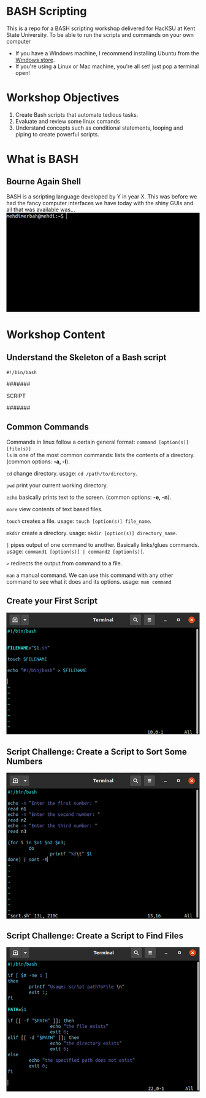 # BASH Scripting
This is a repo for a BASH scripting workshop delivered for HacKSU at Kent State University.
To be able to run the scripts and commands on your own computer
  - If you have a Windows machine, I recommend installing Ubuntu from the [Windows store](https://ubuntu.com/tutorials/ubuntu-on-windows#1-overview).
  - If you're using a Linux or Mac machine, you're all set! just pop a terminal open!

# Workshop Objectives
1. Create Bash scripts that automate tedious tasks.        
2. Evaluate and review some linux comands       
3. Understand concepts such as conditional statements, looping and piping to create powerful scripts.     


# What is BASH
## Bourne Again Shell
BASH is a scripting language developed by Y in year X.
This was before we had the fancy computer interfaces we have today with the shiny GUIs and all that was available was...   
![Terminal](/images/terminal.png "terminal")


# Workshop Content

## Understand the Skeleton of a Bash script
`#!/bin/bash`

#######

SCRIPT

#######

## Common Commands

Commands in linux follow a certain general format: `command [option(s)] [file(s)]`    
`ls` is one of the most common commands: lists the contents of a directory. (common options: **-a, -l**).     

`cd` change directory. usage: `cd /path/to/directory`.  

`pwd` print your current working directory.       

`echo` basically prints text to the screen. (common options: **-e, -n**).     

`more` view contents of text based files.     

`touch` creates a file. usage: `touch [option(s)] file_name`.     

`mkdir` create a directory. usage: `mkdir [option(s)] directory_name`.     

`|` pipes output of one command to another. Basically links/glues commands. usage: `command1 [option(s)] | command2 [option(s)]`.   

`>` redirects the output from command to a file.     

`man` a manual command. We can use this command with any other command to see what it does and its options. usage: `man command`


## Create your First Script
![init_bash](/images/init_bash.png "init_bash")


## Script Challenge: Create a Script to Sort Some Numbers
![sort](/images/sort.png "sort")


## Script Challenge: Create a Script to Find Files
![checkFile](/images/checkFile.png "checkFile")
